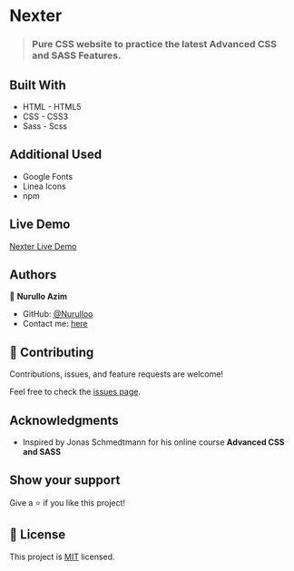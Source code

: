 # Nexter

> ### Pure CSS website to practice the latest **Advanced CSS and SASS Features**.

## Built With

- HTML - HTML5
- CSS - CSS3
- Sass - Scss

## Additional Used

- Google Fonts
- Linea Icons
- npm

## Live Demo

[Nexter Live Demo](https://nurulloo.github.io/nexter_portfolio/)

## Authors

👤 **Nurullo Azim**

- GitHub: [@Nurulloo](https://github.com/Nurulloo)
- Contact me: [here](mailto:sherlockddr4@gmail.com)

## 🤝 Contributing

Contributions, issues, and feature requests are welcome!

Feel free to check the [issues page](../../issues/).

## Acknowledgments

- Inspired by Jonas Schmedtmann for his online course **Advanced CSS and SASS**

## Show your support

Give a ⭐️ if you like this project!

## 📝 License

This project is [MIT](./MIT.md) licensed.
